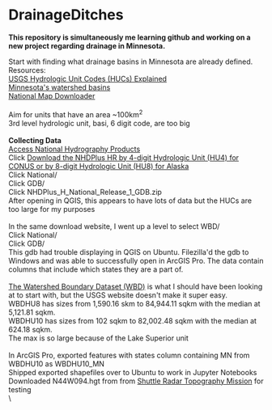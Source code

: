 # DrainageDitches
**This repository is simultaneously me learning github and working on a new project regarding drainage in Minnesota.**

Start with finding what drainage basins in Minnesota are already defined.\
Resources:\
[USGS Hydrologic Unit Codes (HUCs) Explained](https://nas.er.usgs.gov/hucs.aspx)\
[Minnesota's watershed basins](https://www.dnr.state.mn.us/watersheds/map.html)\
[National Map Downloader](https://apps.nationalmap.gov/downloader/#/)\
\
Aim for units that have an area ~100km<sup>2</sup>\
3rd level hydrologic unit, basi, 6 digit code, are too big\
\
**Collecting Data**\
[Access National Hydrography Products](https://www.usgs.gov/national-hydrography/access-national-hydrography-products)\
Click [Download the NHDPlus HR by 4-digit Hydrologic Unit (HU4) for CONUS or by 8-digit Hydrologic Unit (HU8) for Alaska](https://prd-tnm.s3.amazonaws.com/index.html?prefix=StagedProducts/Hydrography/NHDPlusHR/)\
Click National/\
Click GDB/\
Click NHDPlus_H_National_Release_1_GDB.zip\
After opening in QGIS, this appears to have lots of data but the HUCs are too large for my purposes\
\
In the same download website, I went up a level to select WBD/\
Click National/\
Click GDB/\
This gdb had trouble displaying in QGIS on Ubuntu. Filezilla'd the gdb to Windows and was able to successfully open in ArcGIS Pro. The data contain columns that include which states they are a part of.\
\
[The Watershed Boundary Dataset (WBD)](https://www.usgs.gov/media/images/wbd-v231-model-poster-12202021) is what I should have been looking at to start with, but the USGS website doesn't make it super easy.\
WBDHU8 has sizes from 1,590.16 skm to 84,944.11 sqkm with the median at 5,121.81 sqkm.\
WBDHU10 has sizes from 102 sqkm to 82,002.48 sqkm with the median at 624.18 sqkm.\
The max is so large because of the Lake Superior unit\
\
In ArcGIS Pro, exported features with states column containing MN from WBDHU10 as WBDHU10_MN\
Shipped exported shapefiles over to Ubuntu to work in Jupyter Notebooks\
Downloaded N44W094.hgt from from [Shuttle Radar Topography Mission](https://dwtkns.com/srtm30m/) for testing\
\

